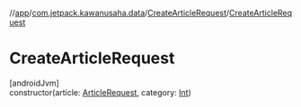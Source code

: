 //[app](../../../index.md)/[com.jetpack.kawanusaha.data](../index.md)/[CreateArticleRequest](index.md)/[CreateArticleRequest](-create-article-request.md)

# CreateArticleRequest

[androidJvm]\
constructor(article: [ArticleRequest](../-article-request/index.md), category: [Int](https://kotlinlang.org/api/latest/jvm/stdlib/kotlin/-int/index.html))

